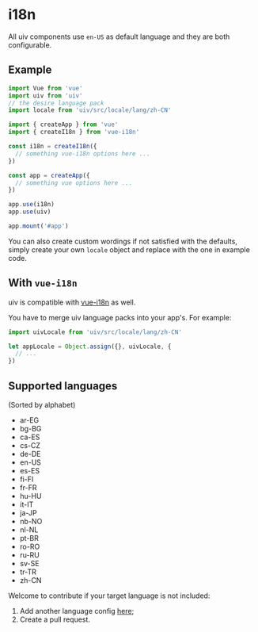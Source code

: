 # i18n

All uiv components use `en-US` as default language and they are both configurable.

## Example

```javascript
import Vue from 'vue'
import uiv from 'uiv'
// the desire language pack
import locale from 'uiv/src/locale/lang/zh-CN'

import { createApp } from 'vue'
import { createI18n } from 'vue-i18n'

const i18n = createI18n({
  // something vue-i18n options here ...
})

const app = createApp({
  // something vue options here ...
})

app.use(i18n)
app.use(uiv)

app.mount('#app')
```

You can also create custom wordings if not satisfied with the defaults, simply create your own `locale` object and replace with the one in example code.

## With `vue-i18n`

uiv is compatible with [vue-i18n](https://github.com/kazupon/vue-i18n) as well.

You have to merge uiv language packs into your app's. For example:

```javascript
import uivLocale from 'uiv/src/locale/lang/zh-CN'

let appLocale = Object.assign({}, uivLocale, {
  // ...
})
```

## Supported languages

(Sorted by alphabet)

* ar-EG
* bg-BG
* ca-ES
* cs-CZ
* de-DE
* en-US
* es-ES
* fi-FI
* fr-FR
* hu-HU
* it-IT
* ja-JP
* nb-NO
* nl-NL
* pt-BR
* ro-RO
* ru-RU
* sv-SE
* tr-TR
* zh-CN

Welcome to contribute if your target language is not included:

1. Add another language config [here](https://github.com/uiv-lib/uiv/blob/dev/src/locale/lang);
2. Create a pull request.
